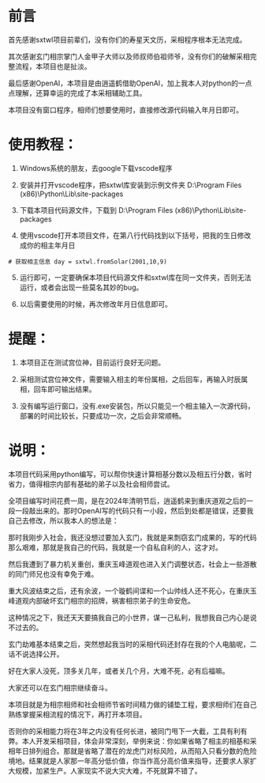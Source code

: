 # 前言
首先感谢sxtwl项目前辈们，没有你们的寿星天文历，采相程序根本无法完成。

其次感谢玄门相宗掌门人金甲子大师以及师叔师伯祖师爷，没有你们的破解采相完整流程，本项目也是扯淡。

最后感谢OpenAI，本项目是由逍遥鹤借助OpenAI，加上我本人对python的一点点理解，还算幸运的完成了本采相辅助工具。

本项目没有窗口程序，相师们想要使用时，直接修改源代码输入年月日即可。

# 使用教程：

1. Windows系统的朋友，去google下载vscode程序

2. 安装并打开vscode程序，把sxtwl库安装到示例文件夹 D:\Program Files (x86)\Python\Lib\site-packages

3. 下载本项目代码源文件，下载到 D:\Program Files (x86)\Python\Lib\site-packages

4. 使用vscode打开本项目文件，在第八行代码找到以下括号，把我的生日修改成你的相主年月日

`# 获取相主信息
day = sxtwl.fromSolar(2001,10,9)`

5. 运行即可，一定要确保本项目代码源文件和sxtwl库在同一文件夹，否则无法运行，或者会出现一些莫名其妙的bug。

6. 以后需要使用的时候，再次修改年月日信息即可。

# 提醒：

1. 本项目正在测试宫位神，目前运行良好无问题。

2. 采相测试宫位神文件，需要输入相主的年份属相，之后回车，再输入时辰属相，回车即可输出结果。

3. 没有编写运行窗口，没有.exe安装包，所以只能见一个相主输入一次源代码，部署的时间比较长，只要成功一次，之后会非常顺畅。



# 说明：

本项目代码采用python编写，可以帮你快速计算相基分数以及相五行分数，省时省力，值得相宗内部有基础的弟子以及社会相师尝试。

全项目编写时间花费一周，是在2024年清明节后，逍遥鹤来到重庆道观之后的一段一段敲出来的。那时OpenAI写的代码只有一小段，然后到处都是错误，还要我自己去修改，所以我本人的想法是：

那时我刚步入社会，我还没想过要加入玄门，我就是来剽窃玄门成果的，写的代码那么艰难，那就是我自己的代码，我就是一个自私自利的人，这才对。

然后我遭到了暴力机关重创，重庆玉峰道观也进入关门调整状态，社会上一些游散的同门师兄也没有幸免于难。

重大风波结束之后，还有余波，一个璇鹤间谍和一个山帅线人还不死心，在重庆玉峰道观内部破坏玄门相宗的招牌，祸害相宗弟子的生命安危。

这种情况之下，我还天天要搞我自己的小世界，谋一己私利，我想我自己内心是说不过去的。

玄门劫难基本结束之后，突然想起我当时的采相代码还封存在我的个人电脑呢，二话不说选择公开。


好在大家人没死，顶多关几年，或者关几个月，大难不死，必有后福嘛。

大家还可以在玄门相宗继续奋斗。


本项目就是为相宗相师和社会相师节省时间精力做的铺垫工程，要求相师们在自己熟练掌握采相流程的情况下，再打开本项目。

否则你的采相能力将在3年之内没有任何长进，被同门甩下一大截，工具有利有弊。本人开发采相项目，体会非常深刻，举例来说：你如果省略了相主的相基和采相年日排列组合。那就是省略了潜在的龙虎门对标风险，从而陷入只看分数的危险境地。结果就是人家那一年高分低价值，你当作高分高价值来指导，还要求人家扩大规模，加紧生产。人家现实不说大灾大难，不死就算不错了。
